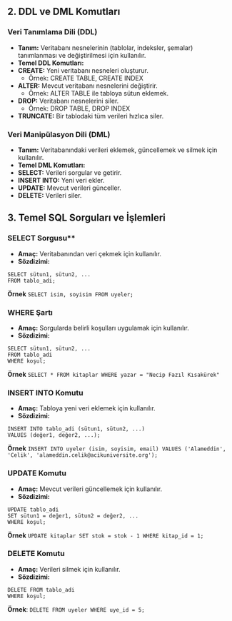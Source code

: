 ## 2. DDL ve DML Komutları

### Veri Tanımlama Dili (DDL)
- **Tanım:** Veritabanı nesnelerinin (tablolar, indeksler, şemalar) tanımlanması ve değiştirilmesi için kullanılır.
- **Temel DDL Komutları:**
- **CREATE:** Yeni veritabanı nesneleri oluşturur.
	- Örnek: CREATE TABLE, CREATE INDEX
- **ALTER:** Mevcut veritabanı nesnelerini değiştirir.
	- Örnek: ALTER TABLE ile tabloya sütun eklemek.
- **DROP:** Veritabanı nesnelerini siler.
	- Örnek: DROP TABLE, DROP INDEX
- **TRUNCATE:** Bir tablodaki tüm verileri hızlıca siler.


### Veri Manipülasyon Dili (DML)
- **Tanım:** Veritabanındaki verileri eklemek, güncellemek ve silmek için kullanılır.
- **Temel DML Komutları:**
- **SELECT:** Verileri sorgular ve getirir.
- **INSERT INTO:** Yeni veri ekler.
- **UPDATE:** Mevcut verileri günceller.
- **DELETE:** Verileri siler.


## 3. Temel SQL Sorguları ve İşlemleri
### SELECT Sorgusu**
- **Amaç:** Veritabanından veri çekmek için kullanılır.
- **Sözdizimi:**
```
SELECT sütun1, sütun2, ...
FROM tablo_adi;
```
**Örnek**
`SELECT isim, soyisim FROM uyeler;`

### WHERE Şartı
- **Amaç:** Sorgularda belirli koşulları uygulamak için kullanılır.
- **Sözdizimi:**

```
SELECT sütun1, sütun2, ...
FROM tablo_adi
WHERE koşul;
```

**Örnek**
`SELECT * FROM kitaplar WHERE yazar = "Necip Fazıl Kısakürek"`
### INSERT INTO Komutu

- **Amaç:** Tabloya yeni veri eklemek için kullanılır.
- **Sözdizimi:**
```
INSERT INTO tablo_adi (sütun1, sütun2, ...)
VALUES (değer1, değer2, ...);
```
**Örnek**
`INSERT INTO uyeler (isim, soyisim, email) VALUES ('Alameddin', 'Celik', 'alameddin.celik@acikuniversite.org');`
### UPDATE Komutu

- **Amaç:** Mevcut verileri güncellemek için kullanılır.
- **Sözdizimi:**
```
UPDATE tablo_adi
SET sütun1 = değer1, sütun2 = değer2, ...
WHERE koşul;
```
**Örnek**
`UPDATE kitaplar SET stok = stok - 1 WHERE kitap_id = 1;`
### DELETE Komutu

- **Amaç:** Verileri silmek için kullanılır.
- **Sözdizimi:**
```
DELETE FROM tablo_adi
WHERE koşul;
```

**Örnek**:
`DELETE FROM uyeler WHERE uye_id = 5;`

